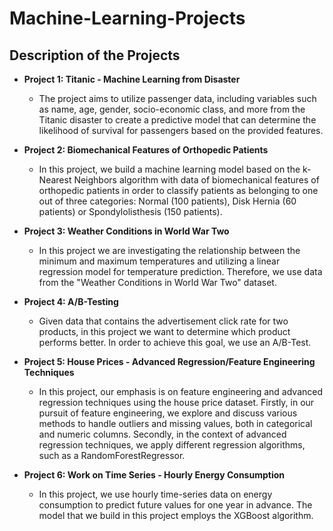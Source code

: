 # Machine-Learning-Projects

## Description of the Projects
- **Project 1: Titanic - Machine Learning from Disaster**
    +  The project aims to utilize passenger data, including variables such as name, age, gender, socio-economic class, and more from the Titanic disaster to create a predictive model that can determine the likelihood of survival for passengers based on the provided features.

- **Project 2: Biomechanical Features of Orthopedic Patients**
    +  In this project, we build a machine learning model based on the k-Nearest Neighbors algorithm  with data of biomechanical features of orthopedic patients in order to classify patients as belonging to        one out of three categories: Normal (100 patients), Disk Hernia (60 patients) or Spondylolisthesis (150 patients).
      
- **Project 3: Weather Conditions in World War Two**
    +  In this project we are investigating the relationship between the minimum and maximum temperatures and utilizing a linear regression model for temperature prediction. Therefore, we use data from the "Weather Conditions in World War Two" dataset.
      
- **Project 4: A/B-Testing**
    +  Given data that contains the advertisement click rate for two products, in this project we want to determine which product performs better. In order to achieve this goal, we use an A/B-Test.

- **Project 5: House Prices - Advanced Regression/Feature Engineering Techniques**
    +  In this project, our emphasis is on feature engineering and advanced regression techniques using the house price dataset. Firstly, in our pursuit of feature engineering, we explore and discuss various methods to handle outliers and missing values, both in categorical and numeric columns. Secondly, in the context of advanced regression techniques, we apply different regression algorithms, such as a RandomForestRegressor.
 
- **Project 6: Work on Time Series - Hourly Energy Consumption**
    +  In this project, we use hourly time-series data on energy consumption to predict future values for one year in advance. The model that we build in this project employs the XGBoost algorithm.

